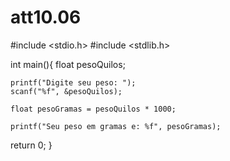 # att10.06

#include <stdio.h>
#include <stdlib.h>

int main(){
	float pesoQuilos;
	
	printf("Digite seu peso: ");
	scanf("%f", &pesoQuilos);
	
	float pesoGramas = pesoQuilos * 1000;
	
	printf("Seu peso em gramas e: %f", pesoGramas);
	
return 0;
}
